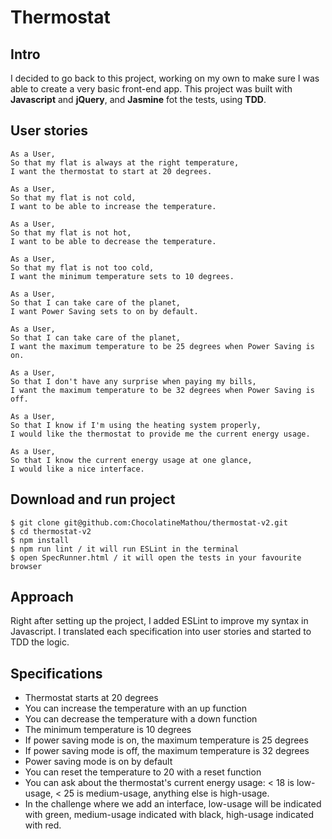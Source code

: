# Thermostat

## Intro

I decided to go back to this project, working on my own to make sure I was able to create a very basic front-end app. This project was built with **Javascript** and **jQuery**, and **Jasmine** fot the tests, using **TDD**.

## User stories

```
As a User,
So that my flat is always at the right temperature,
I want the thermostat to start at 20 degrees.

As a User,
So that my flat is not cold,
I want to be able to increase the temperature.

As a User,
So that my flat is not hot,
I want to be able to decrease the temperature.

As a User,
So that my flat is not too cold,
I want the minimum temperature sets to 10 degrees.

As a User,
So that I can take care of the planet,
I want Power Saving sets to on by default.

As a User,
So that I can take care of the planet,
I want the maximum temperature to be 25 degrees when Power Saving is on.

As a User,
So that I don't have any surprise when paying my bills,
I want the maximum temperature to be 32 degrees when Power Saving is off.

As a User,
So that I know if I'm using the heating system properly,
I would like the thermostat to provide me the current energy usage.

As a User,
So that I know the current energy usage at one glance,
I would like a nice interface.
```

## Download and run project

```
$ git clone git@github.com:ChocolatineMathou/thermostat-v2.git
$ cd thermostat-v2
$ npm install
$ npm run lint / it will run ESLint in the terminal
$ open SpecRunner.html / it will open the tests in your favourite browser
```

## Approach

Right after setting up the project, I added ESLint to improve my syntax in Javascript. I translated each specification into user stories and started to TDD the logic.

## Specifications

* Thermostat starts at 20 degrees
* You can increase the temperature with an up function
* You can decrease the temperature with a down function
* The minimum temperature is 10 degrees
* If power saving mode is on, the maximum temperature is 25 degrees
* If power saving mode is off, the maximum temperature is 32 degrees
* Power saving mode is on by default
* You can reset the temperature to 20 with a reset function
* You can ask about the thermostat's current energy usage: < 18 is low-usage, < 25 is medium-usage, anything else is high-usage.
* In the challenge where we add an interface, low-usage will be indicated with green, medium-usage indicated with black, high-usage indicated with red.
